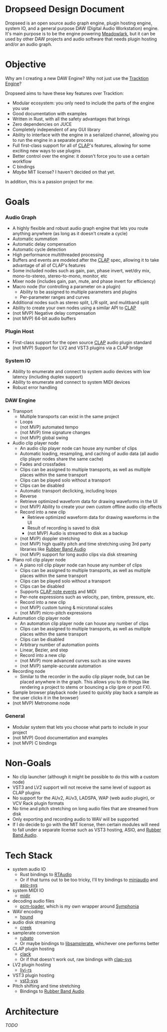 # Dropseed Design Document

Dropseed is an open source audio graph engine, plugin hosting engine, system IO, and a general purpose DAW (Digital Audio Workstation) engine. It's main purpose is to be the engine powering [Meadowlark](https://github.com/MeadowlarkDAW/Meadowlark), but it can be used by other DAW projects and audio software that needs plugin hosting and/or an audio graph.

# Objective

Why am I creating a new DAW Engine? Why not just use the [Tracktion Engine](https://www.tracktion.com/develop/tracktion-engine)?

Dropseed aims to have these key features over Tracktion:

* Modular ecosystem: you only need to include the parts of the engine you use
* Good documentation with examples
* Written in Rust, with all the safety advantages that brings
* Zero dependencies on JUCE
* Completely independent of any GUI library
* Ability to interface with the engine in a serialized channel, allowing you to run the engine in a separate process
* Full first-class support for all of [CLAP]'s features, allowing for some exciting new ways to use plugins
* Better control over the engine: it doesn't force you to use a certain workflow
* C bindings
* *Maybe* MIT license? I haven't decided on that yet.

In addition, this is a passion project for me.

# Goals

### Audio Graph
* A highly flexible and robust audio graph engine that lets you route anything anywhere (as long as it doesn't create a cycle)
* Automatic summation
* Automatic delay compensation
* Automatic cycle detection
* High performance multithreaded processing
* Buffers and events are modeled after the [CLAP] spec, allowing it to take advantage of all of CLAP's features
* Some included nodes such as gain, pan, phase invert, wet/dry mix, mono-to-stereo, stereo-to-mono, monitor, etc
* Mixer node (includes gain, pan, mute, and phase invert for efficiency)
* Macro node (for controlling a parameter on a plugin)
    * Ability to be assigned to multiple parameters and plugins
    * Per-parameter ranges and curves
* Additional nodes such as stereo split, L/R split, and mulitband split
* Ability to create your own nodes using a similar API to [CLAP]
* (not MVP) Negative delay compensation
* (not MVP) 64-bit audio buffers

### Plugin Host
* First-class support for the open source [CLAP] audio plugin standard
* (not MVP) Support for LV2 and VST3 plugins via a CLAP bridge

### System IO
* Ability to enumerate and connect to system audio devices with low latency (including duplex support)
* Ability to enumerate and connect to system MIDI devices
* Robust error handling

### DAW Engine
* Transport
    * Multiple transports can exist in the same project
    * Loops
    * (not MVP) automated tempo
    * (not MVP) time signature changes
    * (not MVP) global swing
* Audio clip player node
    * An audio clip player node can house any number of clips
    * Automatic loading, resampling, and caching of audio data (all audio clip player nodes share the same cache)
    * Fades and crossfades
    * Clips can be assigned to multiple transports, as well as multiple places within the same transport
    * Clips can be played solo without a transport
    * Clips can be disabled
    * Automatic transport declicking, including loops
    * Reverse
    * Retrieve optimized waveform data for drawing waveforms in the UI
    * (not MVP) Ability to create your own custom offline audio clip effects
    * Record into a new clip
        * Retrieve optimized waveform data for drawing waveforms in the UI
        * Result of recording is saved to disk
        * (not MVP) Audio is streamed to disk as a backup
    * (not MVP) doppler stretching
    * (not MVP) high quality pitch and time stretching using 3rd party libraries like [Rubber Band Audio]
    * (not MVP) support for long audio clips via disk streaming
* Piano roll clip player node
    * A piano roll clip player node can house any number of clips
    * Clips can be assigned to multiple transports, as well as multiple places within the same transport
    * Clips can be played solo without a transport
    * Clips can be disabled
    * Supports [CLAP note events](https://github.com/free-audio/clap/blob/main/include/clap/events.h) and MIDI
    * Per-note expressions such as velocity, pan, timbre, pressure, etc.
    * Record into a new clip
    * (not MVP) custom tuning & microtonal scales
    * (not MVP) micro-pitch expressions
* Automation clip player node
    * An automation clip player node can house any number of clips
    * Clips can be assigned to multiple transports, as well as multiple places within the same transport
    * Clips can be disabled
    * Arbitrary number of automation points
    * Linear, Bezier, and step
    * Record into a new clip
    * (not MVP) more advanced curves such as sine waves
    * (not MVP) sample-accurate automation
* Recording node
    * Similar to the recorder in the audio clip player node, but can be placed anywhere in the graph. This allows you to do things like rendering a project to stems or bouncing a clip (pre or post FX).
* Sample browser playback node (used to quickly play back a sample as the user clicks it in the browser)
* (not MVP) Metronome node

### General
* Modular system that lets you choose what parts to include in your project
* (not MVP) Good documentation and examples
* (not MVP) C bindings

# Non-Goals

* No clip launcher (although it might be possible to do this with a custom node)
* VST3 and LV2 support will not receive the same level of support as CLAP plugins
* No support for the AUv2, AUv3, LADSPA, WAP (web audio plugin), or VCV Rack plugin formats
* No time and pitch stretching on long audio files that are streamed from disk
* Only exporting and recording audio to WAV will be supported
* If I do decide to go with the MIT license, then certain modules will need to fall under a separate license such as VST3 hosting, ASIO, and [Rubber Band Audio].

# Tech Stack

* system audio IO
    * Rust bindings to [RTAudio](https://github.com/thestk/rtaudio)
    * Or if that turns out to be too tricky, I'll try bindings to [miniaudio](https://crates.io/crates/om-fork-miniaudio) and [asio-sys](https://github.com/RustAudio/cpal/tree/master/asio-sys)
* system MIDI IO
    * [midir](https://crates.io/crates/midir)
* decoding audio files
    * [pcm-loader](https://github.com/MeadowlarkDAW/pcm-loader), which is my own wrapper around [Symphonia](https://github.com/pdeljanov/Symphonia)
* WAV encoding
    * [hound](https://crates.io/crates/hound)
* audio disk streaming
    * [creek](https://github.com/MeadowlarkDAW/creek)
* samplerate conversion
    * [rubato](https://crates.io/crates/rubato)
    * Or maybe bindings to [libsamplerate](https://github.com/MeadowlarkDAW/samplerate-rs), whichever one performs better
* CLAP plugin hosting
    * [clack](https://github.com/prokopyl/clack)
    * Or if that doesn't work out, raw bindings with [clap-sys](https://github.com/prokopyl/clap-sys)
* LV2 plugin hosting
    * [livi-rs](https://github.com/wmedrano/livi-rs)
* VST3 plugin hosting
    * [vst3-sys](https://github.com/RustAudio/vst3-sys)
* Pitch shifting and time stretching
    * Bindings to [Rubber Band Audio]

# Architecture

*TODO*

[CLAP]: https://github.com/free-audio/clap
[Rubber Band Audio]: https://www.rubberbandaudio.com/